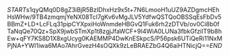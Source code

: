 $START$s1qyQMq0D8gZ3iBjR5BzIDhxHz9x5t+7N6LmooH1uUZ9AZDgmcHEhHsWHw/9TB4zmqmjYeNX08TcI7gKv6vMgJLV5YdfwQSTQoOBSSqEsFbDv5BBmZ+LD+LcFLq31pipCYXpxiHoWnmdeHBGvQ1Fuk6rh2zDTVb/ov0Ci8b0fTaNqQe70Qz+SpX9jwbSTmXp1t8zgjJfaWCF+9I4WiA0LUNa3fbkGfziIT9b8hEw+qFY7KS8D1X8xgUcyg0KAEMMP4DwKnESkpcS/P56psk6UTiQeRi11NxMPjNA+YWI1iwa6MAo7AhrGvezH4sOQXk9zLeBRAEZbG4Q6aiHTNicjQ==$END$